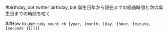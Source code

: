 #birthday_bot
twitter birthday_bot
誕生日年から現在までの経過時間と次の誕生日までの時間を呟く

##How to use
``ruby count.rb [year, [month, [day, [hour, [minute, [seconds ]]]]]]``


